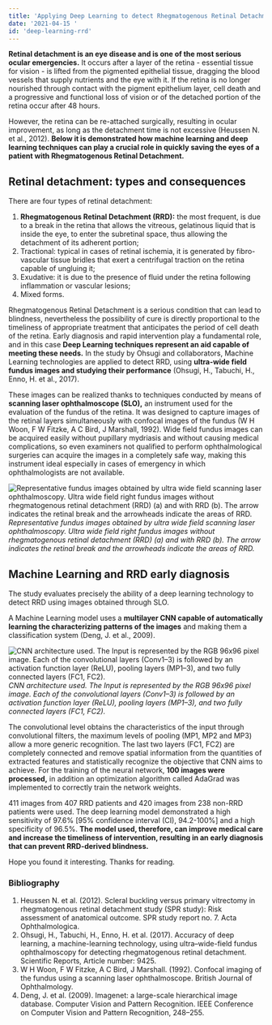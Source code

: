 ```yaml
---
title: 'Applying Deep Learning to detect Rhegmatogenous Retinal Detachment'
date: '2021-04-15 '
id: 'deep-learning-rrd'
---
```


**Retinal detachment is an eye disease and is one of the most serious ocular emergencies.** It occurs after a layer of the retina - essential tissue for vision - is lifted from the pigmented epithelial tissue, dragging the blood vessels that supply nutrients and the eye with it. If the retina is no longer nourished through contact with the pigment epithelium layer, cell death and a progressive and functional loss of vision or of the detached portion of the retina occur after 48 hours. 

However, the retina can be re-attached surgically, resulting in ocular improvement, as long as the detachment time is not excessive (Heussen N. et al., 2012). **Below it is demonstrated how machine learning and deep learning techniques can play a crucial role in quickly saving the eyes of a patient with Rhegmatogenous Retinal Detachment.**

## Retinal detachment: types and consequences

There are four types of retinal detachment:

1. **Rhegmatogenous Retinal Detachment (RRD):** the most frequent, is due to a break in the retina that allows the vitreous, gelatinous liquid that is inside the eye, to enter the subretinal space, thus allowing the detachment of its adherent portion;
2. Tractional: typical in cases of retinal ischemia, it is generated by fibro-vascular tissue bridles that exert a centrifugal traction on the retina capable of ungluing it;
3. Exudative: it is due to the presence of fluid under the retina following inflammation or vascular lesions;
4. Mixed forms.

Rhegmatogenous Retinal Detachment is a serious condition that can lead to blindness, nevertheless the possibility of cure is directly proportional to the timeliness of appropriate treatment that anticipates the period of cell death of the retina. Early diagnosis and rapid intervention play a fundamental role, and in this case **Deep Learning techniques represent an aid capable of meeting these needs.** In the study by Ohsugi and collaborators, Machine Learning technologies are applied to detect RRD, using **ultra-wide field fundus images and studying their performance** (Ohsugi, H., Tabuchi, H., Enno, H. et al., 2017).

These images can be realized thanks to techniques conducted by means of **scanning laser ophthalmoscope (SLO),** an instrument used for the evaluation of the fundus of the retina. It was designed to capture images of the retinal layers simultaneously with confocal images of the fundus (W H Woon, F W Fitzke, A C Bird, J Marshall, 1992). Wide field fundus images can be acquired easily without pupillary mydriasis and without causing medical complications, so even examiners not qualified to perform ophthalmological surgeries can acquire the images in a completely safe way, making this instrument ideal especially in cases of emergency in which ophthalmologists are not available.

![Representative fundus images obtained by ultra wide field scanning laser ophthalmoscopy. Ultra wide field right fundus images without rhegmatogenous retinal detachment (RRD) (a) and with RRD (b). The arrow indicates the retinal break and the arrowheads indicate the areas of RRD.](/images/deep-learning-rrd/fundus.png)
*Representative fundus images obtained by ultra wide field scanning laser ophthalmoscopy. Ultra wide field right fundus images without rhegmatogenous retinal detachment (RRD) (a) and with RRD (b). The arrow indicates the retinal break and the arrowheads indicate the areas of RRD.*

## Machine Learning and RRD early diagnosis

The study evaluates precisely the ability of a deep learning technology to detect RRD using images obtained through SLO.

A Machine Learning model uses a **multilayer CNN capable of automatically learning the characterizing patterns of the images** and making them a classification system (Deng, J. et al., 2009).

![CNN architecture used. The Input is represented by the RGB 96x96 pixel image. Each of the convolutional layers (Conv1–3) is followed by an activation function layer (ReLU), pooling layers (MP1–3), and two fully connected layers (FC1, FC2).](/images/deep-learning-rrd/ml.png)
*CNN architecture used. The Input is represented by the RGB 96x96 pixel image. Each of the convolutional layers (Conv1–3) is followed by an activation function layer (ReLU), pooling layers (MP1–3), and two fully connected layers (FC1, FC2).*

The convolutional level obtains the characteristics of the input through convolutional filters, the maximum levels of pooling (MP1, MP2 and MP3) allow a more generic recognition. The last two layers (FC1, FC2) are completely connected and remove spatial information from the quantities of extracted features and statistically recognize the objective that CNN aims to achieve. For the training of the neural network, **100 images were processed,** in addition an optimization algorithm called AdaGrad was implemented to correctly train the network weights.

411 images from 407 RRD patients and 420 images from 238 non-RRD patients were used. The deep learning model demonstrated a high sensitivity of 97.6% [95% confidence interval (CI), 94.2-100%] and a high specificity of 96.5%. **The model used, therefore, can improve medical care and increase the timeliness of intervention, resulting in an early diagnosis that can prevent RRD-derived blindness.**

Hope you found it interesting. Thanks for reading.

### Bibliography

1. Heussen N. et al. (2012). Scleral buckling versus primary vitrectomy in rhegmatogenous retinal detachment study (SPR study): Risk assessment of anatomical outcome. SPR study report no. 7. Acta Ophthalmologica.
2. Ohsugi, H., Tabuchi, H., Enno, H. et al. (2017). Accuracy of deep learning, a machine-learning technology, using ultra–wide-field fundus ophthalmoscopy for detecting rhegmatogenous retinal detachment. Scientific Reports, Article number: 9425.
3. W H Woon, F W Fitzke, A C Bird, J Marshall. (1992). Confocal imaging of the fundus using a scanning laser ophthalmoscope. British Journal of Ophthalmology.
4. Deng, J. et al. (2009). Imagenet: a large-scale hierarchical image database. Computer Vision and Pattern Recognition. IEEE Conference on Computer Vision and Pattern Recognition, 248–255.
